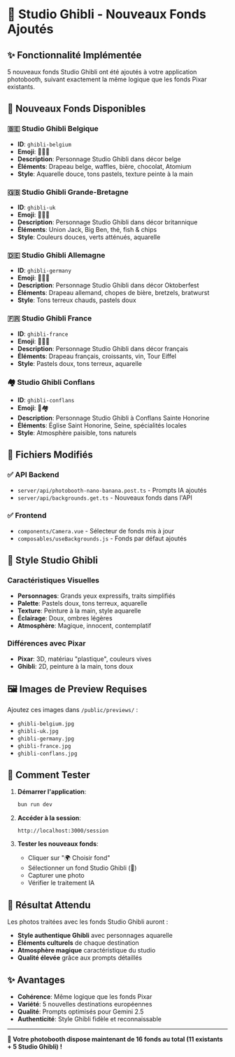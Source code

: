 # 🎨 Studio Ghibli - Nouveaux Fonds Ajoutés

## ✨ **Fonctionnalité Implémentée**

5 nouveaux fonds Studio Ghibli ont été ajoutés à votre application photobooth, suivant exactement la même logique que les fonds Pixar existants.

## 🎯 **Nouveaux Fonds Disponibles**

### 🇧🇪 **Studio Ghibli Belgique**
- **ID**: `ghibli-belgium`
- **Emoji**: 🎨🇧🇪
- **Description**: Personnage Studio Ghibli dans décor belge
- **Éléments**: Drapeau belge, waffles, bière, chocolat, Atomium
- **Style**: Aquarelle douce, tons pastels, texture peinte à la main

### 🇬🇧 **Studio Ghibli Grande-Bretagne**
- **ID**: `ghibli-uk`
- **Emoji**: 🎨🇬🇧
- **Description**: Personnage Studio Ghibli dans décor britannique
- **Éléments**: Union Jack, Big Ben, thé, fish & chips
- **Style**: Couleurs douces, verts atténués, aquarelle

### 🇩🇪 **Studio Ghibli Allemagne**
- **ID**: `ghibli-germany`
- **Emoji**: 🎨🇩🇪
- **Description**: Personnage Studio Ghibli dans décor Oktoberfest
- **Éléments**: Drapeau allemand, chopes de bière, bretzels, bratwurst
- **Style**: Tons terreux chauds, pastels doux

### 🇫🇷 **Studio Ghibli France**
- **ID**: `ghibli-france`
- **Emoji**: 🎨🇫🇷
- **Description**: Personnage Studio Ghibli dans décor français
- **Éléments**: Drapeau français, croissants, vin, Tour Eiffel
- **Style**: Pastels doux, tons terreux, aquarelle

### 🏘️ **Studio Ghibli Conflans**
- **ID**: `ghibli-conflans`
- **Emoji**: 🎨🏘️
- **Description**: Personnage Studio Ghibli à Conflans Sainte Honorine
- **Éléments**: Église Saint Honorine, Seine, spécialités locales
- **Style**: Atmosphère paisible, tons naturels

## 🔧 **Fichiers Modifiés**

### ✅ **API Backend**
- `server/api/photobooth-nano-banana.post.ts` - Prompts IA ajoutés
- `server/api/backgrounds.get.ts` - Nouveaux fonds dans l'API

### ✅ **Frontend**
- `components/Camera.vue` - Sélecteur de fonds mis à jour
- `composables/useBackgrounds.js` - Fonds par défaut ajoutés

## 🎨 **Style Studio Ghibli**

### **Caractéristiques Visuelles**
- **Personnages**: Grands yeux expressifs, traits simplifiés
- **Palette**: Pastels doux, tons terreux, aquarelle
- **Texture**: Peinture à la main, style aquarelle
- **Éclairage**: Doux, ombres légères
- **Atmosphère**: Magique, innocent, contemplatif

### **Différences avec Pixar**
- **Pixar**: 3D, matériau "plastique", couleurs vives
- **Ghibli**: 2D, peinture à la main, tons doux

## 🖼️ **Images de Preview Requises**

Ajoutez ces images dans `/public/previews/` :
- `ghibli-belgium.jpg`
- `ghibli-uk.jpg`
- `ghibli-germany.jpg`
- `ghibli-france.jpg`
- `ghibli-conflans.jpg`

## 🚀 **Comment Tester**

1. **Démarrer l'application**:
   ```bash
   bun run dev
   ```

2. **Accéder à la session**:
   ```
   http://localhost:3000/session
   ```

3. **Tester les nouveaux fonds**:
   - Cliquer sur "🌍 Choisir fond"
   - Sélectionner un fond Studio Ghibli (🎨)
   - Capturer une photo
   - Vérifier le traitement IA

## 🎯 **Résultat Attendu**

Les photos traitées avec les fonds Studio Ghibli auront :
- **Style authentique Ghibli** avec personnages aquarelle
- **Éléments culturels** de chaque destination
- **Atmosphère magique** caractéristique du studio
- **Qualité élevée** grâce aux prompts détaillés

## ✨ **Avantages**

- **Cohérence**: Même logique que les fonds Pixar
- **Variété**: 5 nouvelles destinations européennes
- **Qualité**: Prompts optimisés pour Gemini 2.5
- **Authenticité**: Style Ghibli fidèle et reconnaissable

---

**🎉 Votre photobooth dispose maintenant de 16 fonds au total (11 existants + 5 Studio Ghibli) !**
